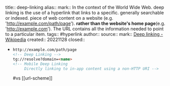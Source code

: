 title:: deep-linking
alias:: 
mark:: In the context of the World Wide Web. deep linking is the use of a hyperlink that links to a specific. generally searchable or indexed. piece of web content on a website (e.g. 'http://example.com/path/page'). **rather than the website's home page**(e.g. 'http://example.com'). The URL contains all the information needed to point to a particular item. 
tags:: #hyperlink 
author:: 
source:: 
mark:: [Deep linking - Wikipedia](https://en.wikipedia.org/wiki/Deep_linking)
created:: 20221128
closed::

  - ```html
    http://example.com/path/page
    <!-- Deep Linking -->
    tg://resolve?domain=<name>
    <!-- Mobile Deep Linking
         Directly linking to in-app content using a non-HTTP URI -->
    ```
    #vs [[url-scheme]]